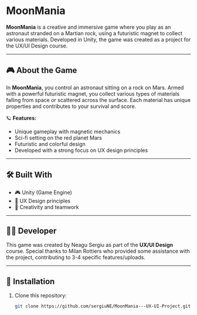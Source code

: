 # MoonMania

**MoonMania** is a creative and immersive game where you play as an astronaut stranded on a Martian rock, using a futuristic magnet to collect various materials. Developed in Unity, the game was created as a project for the UX/UI Design course.

---

## 🎮 About the Game

In **MoonMania**, you control an astronaut sitting on a rock on Mars. Armed with a powerful futuristic magnet, you collect various types of materials falling from space or scattered across the surface. Each material has unique properties and contributes to your survival and score.

🪐 **Features:**
- Unique gameplay with magnetic mechanics  
- Sci-fi setting on the red planet Mars  
- Futuristic and colorful design  
- Developed with a strong focus on UX design principles

---

## 🛠️ Built With

- 🎮 Unity (Game Engine)  
- 🎨 UX Design principles  
- 🧠 Creativity and teamwork

---

## 👨‍🚀 Developer

This game was created by Neagu Sergiu as part of the **UX/UI Design** course.
Special thanks to Milan Rottiers who provided some assistance with the project, contributing to 3-4 specific features/uploads.

---

## 🚀 Installation

1. Clone this repository:
   ```bash
   git clone https://github.com/sergiuNE/MoonMania---UX-UI-Project.git
